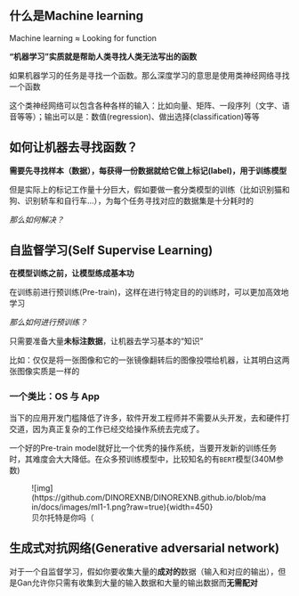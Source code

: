 ## 什么是Machine learning

Machine learning $\approx$ Looking for function

**“机器学习”实质就是帮助人类寻找人类无法写出的函数**

如果机器学习的任务是寻找一个函数。那么深度学习的意思是使用类神经网络寻找一个函数

这个类神经网络可以包含各种各样的输入：比如向量、矩阵、一段序列（文字、语音等等）；输出可以是：数值(regression)、做出选择(classification)等等

## 如何让机器去寻找函数？

**需要先寻找样本（数据），每获得一份数据就给它做上标记(label)，用于训练模型**

但是实际上的标记工作量十分巨大，假如要做一套分类模型的训练（比如识别猫和狗、识别轿车和自行车...），为每个任务寻找对应的数据集是十分耗时的

*那么如何解决？*

## 自监督学习(Self Supervise Learning)

**在模型训练之前，让模型练成基本功**

在训练前进行预训练(Pre-train)，这样在进行特定目的的训练时，可以更加高效地学习

*那么如何进行预训练？*

只需要准备大量**未标注数据**，让机器去学习基本的“知识”

比如：仅仅是将一张图像和它的一张镜像翻转后的图像投喂给机器，让其明白这两张图像实质是一样的

### 一个类比：OS 与 App

当下的应用开发门槛降低了许多，软件开发工程师并不需要从头开发，去和硬件打交道，因为真正复杂的工作已经交给操作系统去完成了。

一个好的Pre-train model就好比一个优秀的操作系统，当要开发新的训练任务时，其难度会大大降低。在众多预训练模型中，比较知名的有`BERT`模型(340M参数)

<figure markdown>
![img](https://github.com/DINOREXNB/DINOREXNB.github.io/blob/main/docs/images/ml1-1.png?raw=true){width=450}
<figcaption>贝尔托特是你吗（</figcaption>
</figure>

## 生成式对抗网络(Generative adversarial network)

对于一个自监督学习，假如你要收集大量的**成对的**数据（输入和对应的输出），但是Gan允许你只需有收集到大量的输入数据和大量的输出数据而**无需配对**